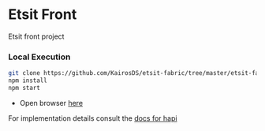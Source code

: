 # Etsit Front

Etsit front project
    
### Local Execution
```bash
git clone https://github.com/KairosDS/etsit-fabric/tree/master/etsit-fabric_front-app
npm install
npm start
```

- Open browser [here](http://localhost:8000/)

For implementation details consult the [docs for hapi](https://hapijs.com/api)
